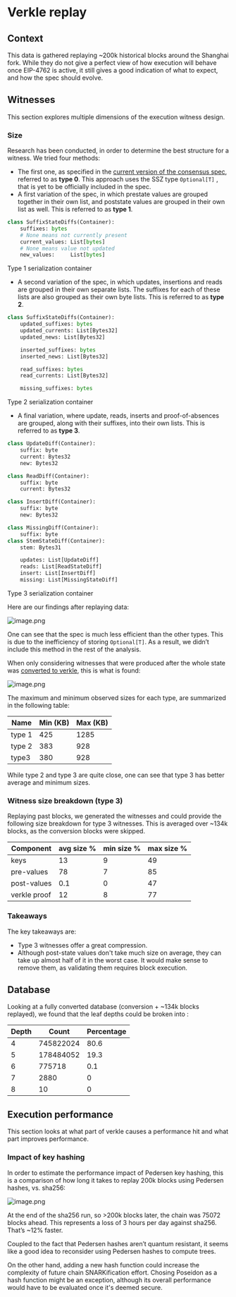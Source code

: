 # Verkle replay

## Context

This data is gathered replaying ~200k historical blocks around the Shanghai fork. While they do not give a perfect view of how execution will behave once EIP-4762 is active, it still gives a good indication of what to expect, and how the spec should evolve.

## Witnesses

This section explores multiple dimensions of the execution witness design.

### Size

Research has been conducted, in order to determine the best structure for a witness. We tried four methods:

 * The first one, as specified in the [current version of the consensus spec](https://github.com/ethereum/consensus-specs/blob/dev/specs/_features/eip6800/beacon-chain.md#executionwitness), referred to as **type 0**. This approach uses the SSZ type `Optional[T]` , that is yet to be officially included in the spec.
 * A first variation of the spec, in which prestate values are grouped together in their own list, and poststate values are grouped in their own list as well. This is referred to as **type 1**.

```python
class SuffixStateDiffs(Container):
    suffixes: bytes
    # None means not currently present
    current_values: List[bytes]
    # None means value not updated
    new_values:     List[bytes]
```
Type 1 serialization container

 * A second variation of the spec, in which updates, insertions and reads are grouped in their own separate lists. The suffixes for each of these lists are also grouped as their own byte lists. This is referred to as **type 2**.

```python
class SuffixStateDiffs(Container):
    updated_suffixes: bytes
    updated_currents: List[Bytes32]
    updated_news: List[Bytes32]

    inserted_suffixes: bytes
    inserted_news: List[Bytes32]

    read_suffixes: bytes
    read_currents: List[Bytes32]

    missing_suffixes: bytes
```
Type 2 serialization container

 * A final variation, where update, reads, inserts and proof-of-absences are grouped, along with their suffixes, into their own lists. This is referred to as **type 3**.

```python
class UpdateDiff(Container):
    suffix: byte
    current: Bytes32
    new: Bytes32

class ReadDiff(Container):
    suffix: byte
    current: Bytes32

class InsertDiff(Container):
    suffix: byte
    new: Bytes32

class MissingDiff(Container):
    suffix: byte
class StemStateDiff(Container):
    stem: Bytes31

    updates: List[UpdateDiff]
    reads: List[ReadStateDiff]
    insert: List[InsertDiff]
    missing: List[MissingStateDiff]
```
Type 3 serialization container

Here are our findings after replaying data:

![image.png](./assets/total.png)

One can see that the spec is much less efficient than the other types. This is due to the inefficiency of storing `Optional[T]`. As a result, we didn’t include this method in the rest of the analysis.

When only considering witnesses that were produced after the whole state was [converted to verkle](../state-conversion/intro.md), this is what is found:

![image.png](./assets/compare_post_transition.png)

The maximum and minimum observed sizes for each type, are summarized in the following table:

|Name|Min (KB)|Max (KB)|
|-|-|-|
|type 1|425|1285|
|type 2|383|928|
|type3|380|928|

While type 2 and type 3 are quite close, one can see that type 3 has better average and minimum sizes.

### Witness size breakdown (type 3)

Replaying past blocks, we generated the witnesses and could provide the following size breakdown for type 3 witnesses. This is averaged over ~134k blocks, as the conversion blocks were skipped.

|Component|avg size %|min size %|max size %|
|-|-|-|-|
|keys|13|9|49|
|pre-values|78|7|85|
|post-values|0.1|0|47|
|verkle proof|12|8|77|

### Takeaways

The key takeaways are:

 * Type 3 witnesses offer a great compression.
 * Although post-state values don't take much size on average, they can take up almost half of it in the worst case. It would make sense to remove them, as validating them requires block execution.

## Database

Looking at a fully converted database (conversion + ~134k blocks replayed), we found that the leaf depths could be broken into :

|Depth|Count|Percentage|
|-|-|-|
|4|745822024|80.6|
|5|178484052|19.3|
|6|775718|0.1|
|7|2880|0|
|8|10|0|

<!-- ## Gas usage -->

## Execution performance

This section looks at what part of verkle causes a performance hit and what part improves performance.

### Impact of key hashing

In order to estimate the performance impact of Pedersen key hashing, this is a comparison of how long it takes to replay 200k blocks using Pedersen hashes, vs. sha256:

![image.png](./assets/hash_speed_diff.png)

At the end of the sha256 run, so >200k blocks later, the chain was 75072 blocks ahead. This represents a loss of 3 hours per day against sha256. That’s ~12% faster.

Coupled to the fact that Pedersen hashes aren’t quantum resistant, it seems like a good idea to reconsider using Pedersen hashes to compute trees.

On the other hand, adding a new hash function could increase the complexity of future chain SNARKification effort. Chosing Poseidon as a hash function might be an exception, although its overall performance would have to be evaluated once it's deemed secure.
